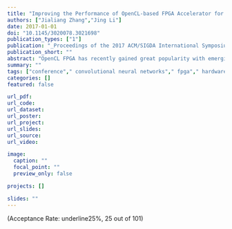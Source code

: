 ```yaml
---
title: "Improving the Performance of OpenCL-based FPGA Accelerator for Convolutional Neural Network"
authors: ["Jialiang Zhang","Jing Li"]
date: 2017-01-01
doi: "10.1145/3020078.3021698"
publication_types: ["1"]
publication: "_Proceedings of the 2017 ACM/SIGDA International Symposium on Field-Programmable Gate Arrays_"
publication_short: ""
abstract: "OpenCL FPGA has recently gained great popularity with emerging needs for workload acceleration such as Convolutional Neural Network (CNN), which is the most popular deep learning architecture in the domain of computer vision. While OpenCL enhances the code portability and programmability of FPGA, it comes at the expense of performance. The key challenge is to optimize the OpenCL kernels to efficiently utilize the flexible hardware resources in FPGA. Simply optimizing the OpenCL kernel code through various compiler options turns out insufficient to achieve desirable performance for both compute-intensive and data-intensive workloads such as convolutional neural networks.  In this paper, we first propose an analytical performance model and apply it to perform an in-depth analysis on the resource requirement of CNN classifier kernels and available resources on modern FPGAs. We identify that the key performance bottleneck is the on-chip memory bandwidth. We propose a new kernel design to effectively address such bandwidth limitation and to provide an optimal balance between computation, on-chip, and off-chip memory access. As a case study, we further apply these techniques to design a CNN accelerator based on the VGG model. Finally, we evaluate the performance of our CNN accelerator using an Altera Arria 10 GX1150 board. We achieve 866 Gop/s floating point performance at 370MHz working frequency and 1.79 Top/s 16-bit fixed-point performance at 385MHz. To the best of our knowledge, our implementation achieves the best power efficiency and performance density compared to existing work."
summary: ""
tags: ["conference"," convolutional neural networks"," fpga"," hardware accelerator"," opencl"]
categories: []
featured: false

url_pdf:
url_code:
url_dataset:
url_poster:
url_project:
url_slides:
url_source:
url_video:

image:
  caption: ""
  focal_point: ""
  preview_only: false

projects: []

slides: ""
---
```


(Acceptance Rate: underline25%, 25 out of 101)
